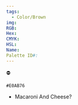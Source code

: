 ```yaml
---
tags:
  - Color/Brown
img: 
RGB: 
Hex: 
CMYK: 
HSL: 
Name: 
Palette ID#:
---
```

⛔️
```palette
#E0AB76
```


- Macaroni And Cheese?